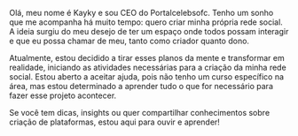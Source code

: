Olá, meu nome é Kayky e sou CEO do Portalcelebsofc. Tenho um sonho que me acompanha há muito tempo: quero criar minha própria rede social. A ideia surgiu do meu desejo de ter um espaço onde todos possam interagir e que eu possa chamar de meu, tanto como criador quanto dono. 

Atualmente, estou decidido a tirar esses planos da mente e transformar em realidade, iniciando as atividades necessárias para a criação da minha rede social. Estou aberto a aceitar ajuda, pois não tenho um curso específico na área, mas estou determinado a aprender tudo o que for necessário para fazer esse projeto acontecer. 

Se você tem dicas, insights ou quer compartilhar conhecimentos sobre criação de plataformas, estou aqui para ouvir e aprender!

<!---
Portalcelebsofc/Portalcelebsofc is a ✨ special ✨ repository because its `README.md` (this file) appears on your GitHub profile.
You can click the Preview link to take a look at your changes.
--->
